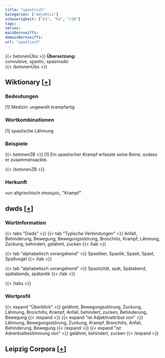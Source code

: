 ```yaml
---
title: "spastisch"
kategorien: ["Adjektiv"]
schwierigkeit: ["k1", "h2", "r18"]
tags:
series:
mainDornseiffs:
domainDornseiffs:
url: "spastisch"
---
```


{{< betonenÜbs >}}
**Übersetzung:**  
convulsive, spastic, spasmodic  
{{< /betonenÜbs >}}

## Wiktionary [[+](https://de.wiktionary.org/wiki/spastisch)]

### Bedeutungen
[1] Medizin: ungewollt krampfartig  

### Wortkombinationen
[1] spastische Lähmung  

### Beispiele
{{< betonenZB >}}
[1] Ein spastischer Krampf erfasste seine Beine, sodass er zusammensackte.  

{{< /betonenZB >}}
### Herkunft
von altgriechisch σπασμός, "Krampf"  



## dwds [[+](https://www.dwds.de/wb/spastisch)]

### Wortinformation
{{< tabs "Dwds" >}}
{{< tab "Typische Verbindungen" >}}
Anfall, Behinderung, Bewegung, Bewegungsstörung, Bronchitis, Krampf, Lähmung, Zuckung, behindert, gelähmt, zucken
{{< /tab >}}

{{< tab "alphabetisch vorangehend" >}}
Spastiker, Spastik, Spasti, Spast, Spaßvogel
{{< /tab >}}

{{< tab "alphabetisch vorangehend" >}}
Spastizität, spät, Spätabend, spätabends, spätantik
{{< /tab >}}

{{< /tabs >}}

### Wortprofil
{{< expand "Überblick" >}} gelähmt, Bewegungsstörung, Zuckung, Lähmung, Bronchitis, Krampf, Anfall, behindert, zucken, Behinderung, Bewegung {{< /expand >}}
{{< expand "ist Adjektivattribut von" >}} Lähmung, Bewegungsstörung, Zuckung, Krampf, Bronchitis, Anfall, Behinderung, Bewegung {{< /expand >}}
{{< expand "ist Adverbialbestimmung von" >}} gelähmt, behindert, zucken {{< /expand >}}

## Leipzig Corpora [[+](https://corpora.uni-leipzig.de/en/res?word=spastisch&corpusId=deu_newscrawl-public_2018)]

